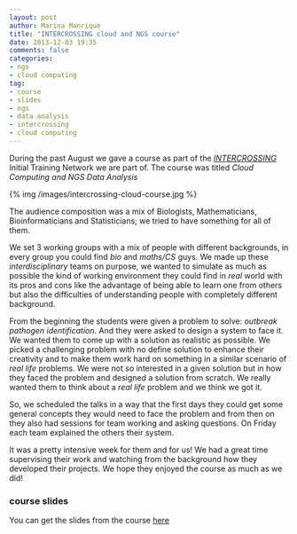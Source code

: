 ```yaml
---
layout: post
author: Marina Manrique
title: "INTERCROSSING cloud and NGS course"
date: 2013-12-03 19:35
comments: false
categories:
- ngs
- cloud computing
tag:
- course
- slides
- ngs
- data analysis
- intercrossing
- cloud computing
---
```


During the past August we gave a course as part of the [_INTERCROSSING_](http://intercrossing.wikispaces.com/) Initial Training Network we are part of. The course was titled _Cloud Computing and NGS Data Analysis_

{% img /images/intercrossing-cloud-course.jpg %}

The audience composition was a mix of Biologists, Mathematicians, Bioinformaticians and Statisticians; we tried to have something for all of them. 

We set 3 working groups with a mix of people with different backgrounds, in every group you could find _bio_ and _maths/CS_ guys. We made up these _interdisciplinary_ teams on purpose, we wanted to simulate as much as possible the kind of working environment they could find in _real_ world with its pros and cons like the advantage of being able to learn one from others but also the difficulties of understanding people with completely different background.

From the beginning the students were given a problem to solve: _outbreak pathogen identification_. And they were asked to design a system to face it. We wanted them to come up with a solution as realistic as possible. We picked a challenging problem with no define solution to enhance their creativity and to make them work hard on something in a similar scenario of _real life_ problems. We were not so interested in a given solution but in how they faced the problem and designed a solution from scratch. We really wanted them to think about a _real life_ problem and we think we got it.

So, we scheduled the talks in a way that the first days they could get some general concepts they would need to face the problem and from then on they also had sessions for team working and asking questions. On Friday each team explained the others their system.

It was a pretty intensive week for them and for us! We had a great time supervising their work and watching from the background how they developed their projects. We hope they enjoyed the course as much as we did!

### course slides

You can get the slides from the course [here](http://ohnosequences.com/slides/intercrossing-course/)


